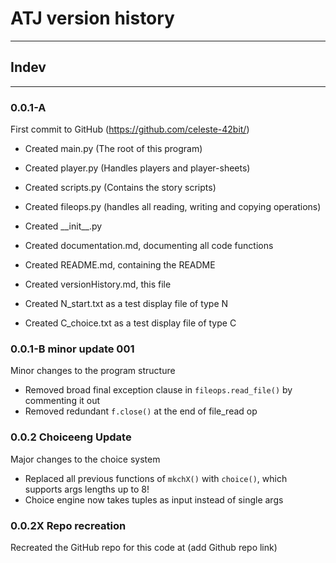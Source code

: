 # ATJ version history
___
## Indev
___
### 0.0.1-A
First commit to GitHub (https://github.com/celeste-42bit/)

- Created main.py (The root of this program)
- Created player.py (Handles players and player-sheets)
- Created scripts.py (Contains the story scripts)
- Created fileops.py (handles all reading, writing and copying operations)
- Created \_\_init__.py

- Created documentation.md, documenting all code functions
- Created README.md, containing the README
- Created versionHistory.md, this file

- Created N_start.txt as a test display file of type N
- Created C_choice.txt as a test display file of type C

### 0.0.1-B minor update 001
Minor changes to the program structure

- Removed broad final exception clause in `fileops.read_file()` by commenting it out
- Removed redundant `f.close()` at the end of file_read op

### 0.0.2 Choiceeng Update
Major changes to the choice system

- Replaced all previous functions of `mkchX()` with `choice()`, which supports args lengths up to 8!
- Choice engine now takes tuples as input instead of single args

### 0.0.2X Repo recreation
Recreated the GitHub repo for this code at (add Github repo link)

